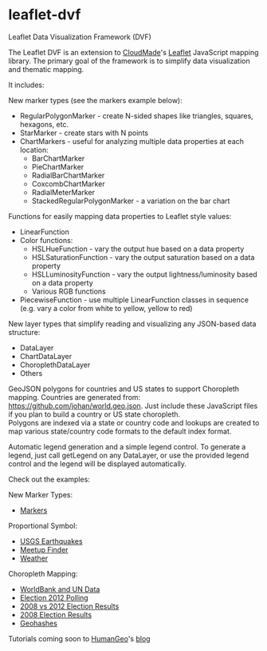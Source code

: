 leaflet-dvf
===========

Leaflet Data Visualization Framework (DVF)

The Leaflet DVF is an extension to [CloudMade][]'s [Leaflet][] JavaScript mapping library.
The primary goal of the framework is to simplify data visualization and thematic mapping.

It includes:

New marker types (see the markers example below):

* RegularPolygonMarker - create N-sided shapes like triangles, squares, hexagons, etc.
* StarMarker - create stars with N points
* ChartMarkers - useful for analyzing multiple data properties at each location:
	* BarChartMarker
	* PieChartMarker
	* RadialBarChartMarker
	* CoxcombChartMarker
	* RadialMeterMarker
	* StackedRegularPolygonMarker - a variation on the bar chart

Functions for easily mapping data properties to Leaflet style values:

* LinearFunction
* Color functions:
	* HSLHueFunction - vary the output hue based on a data property
	* HSLSaturationFunction - vary the output saturation based on a data property
	* HSLLuminosityFunction - vary the output lightness/luminosity based on a data property
	* Various RGB functions
* PiecewiseFunction - use multiple LinearFunction classes in sequence (e.g. vary a color from white to yellow, yellow to red)

New layer types that simplify reading and visualizing any JSON-based data structure:

* DataLayer
* ChartDataLayer
* ChoroplethDataLayer
* Others

GeoJSON polygons for countries and US states to support Choropleth mapping.  Countries are generated from:  https://github.com/johan/world.geo.json.
Just include these JavaScript files if you plan to build a country or US state choropleth.  
Polygons are indexed via a state or country code and lookups are created to map various state/country code formats to the default index format.

Automatic legend generation and a simple legend control.
To generate a legend, just call getLegend on any DataLayer, or use the provided legend control and the legend will be displayed automatically.

Check out the examples:

New Marker Types:
* [Markers](http://humangeo.github.com/leaflet-dvf/examples/html/markers.html)

Proportional Symbol:
* [USGS Earthquakes](http://humangeo.github.com/leaflet-dvf/examples/html/earthquakes.html)
* [Meetup Finder](http://humangeo.github.com/leaflet-dvf/examples/html/meetups.html)
* [Weather](http://humangeo.github.com/leaflet-dvf/examples/html/weather.html)

Choropleth Mapping:
* [WorldBank and UN Data](http://humangeo.github.com/leaflet-dvf/examples/html/incomelevels.html)
* [Election 2012 Polling](http://humangeo.github.com/leaflet-dvf/examples/html/election2012.html)
* [2008 vs 2012 Election Results](http://humangeo.github.com/leaflet-dvf/examples/html/election2012results.html)
* [2008 Election Results](http://humangeo.github.com/leaflet-dvf/examples/html/uselectiondata.html)
* [Geohashes](http://humangeo.github.com/leaflet-dvf/examples/html/geohashes.html)

Tutorials coming soon to [HumanGeo](http://www.thehumangeo.com/)'s [blog](http://blog.thehumangeo.com)

[CloudMade]: http://www.cloudmade.com
[Leaflet]: http://leafletjs.com